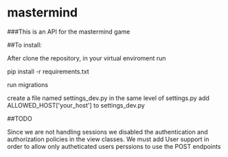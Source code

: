 # mastermind
###This is an API for the mastermind game


##To install:

After clone the repository, in your virtual enviroment run

pip install -r requirements.txt

run migrations

create a file named settings_dev.py in the same level of settings.py
add ALLOWED_HOST['your_host'] to settings_dev.py

##TODO

Since we are not handling sessions we disabled the authentication and authorization policies 
in the view classes. We must add User support in order to allow only autheticated users
perssions to use the POST endpoints 

